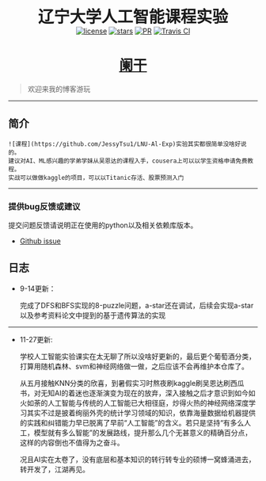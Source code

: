 
<p align="center">
<strong><font size="6"> 辽宁大学人工智能课程实验</font></strong><br/>
<a href="https://img.shields.io/badge/license-Apache--2.0-blue"><img alt="license" src="https://img.shields.io/badge/license-Apache--2.0-blue"/></a>
<a href="https://img.shields.io/github/stars/JessyTsu1/LNU-Al-Exp"><img alt="stars" src="https://img.shields.io/github/stars/JessyTsu1/LNU-Al-Exp"></a>
<a href="https://img.shields.io/badge/PRs-welcome-green"><img alt="PR" src="https://img.shields.io/badge/PRs-welcome-green"></a>
<a href="https://img.shields.io/badge/build-done-blue"><img alt="Travis CI" src="https://img.shields.io/badge/build-done-blue"/></a>
</p>

<h1 align="center"><a href="blog.jessytsui.cn" target="_blank">阑干</a></h1>

> 欢迎来我的博客游玩


-------------------------------------------------------------------------------

## 简介

    ![课程](https://github.com/JessyTsu1/LNU-Al-Exp)实验其实都很简单没啥好说的。  
    建议对AI、ML感兴趣的学弟学妹从吴恩达的课程入手，cousera上可以以学生资格申请免费教程。  
    实战可以做做kaggle的项目，可以以Titanic存活、股票预测入门

-------------------------------------------------------------------------------

### 提供bug反馈或建议

提交问题反馈请说明正在使用的python以及相关依赖库版本。

- [Github issue](https://github.com/JessyTsu1/LNU-AI-Exp/issues)

## 日志

+ 9-14更新：   

  完成了DFS和BFS实现的8-puzzle问题，a-star还在调试，后续会实现a-star以及参考资料论文中提到的基于遗传算法的实现

---

+ 11-27更新:    

  学校人工智能实验课实在太无聊了所以没啥好更新的，最后更个葡萄酒分类，打算用随机森林、svm和神经网络做一做，之后应该不会再维护本仓库了。

  从五月接触KNN分类的欣喜，到暑假实习时熬夜刷kaggle刷吴恩达刷西瓜书，对无知AI的着迷也逐渐演变为现在的放弃，深入接触之后才意识到如今如火如荼的人工智能与传统的人工智能已大相径庭，炒得火热的神经网络深度学习其实不过是披着绚丽外壳的统计学习领域的知识，依靠海量数据给机器提供的实践和纠错能力早已脱离了早前“人工智能”的含义。若只是坚持“有多么人工，模型就有多么智能”的发展路线，提升那么几个无甚意义的精确百分点，这样的内容倒也不值得为之奋斗。  

  况且AI实在太卷了，没有底层和基本知识的转行转专业的硕博一窝蜂涌进去，转开发了，江湖再见。
